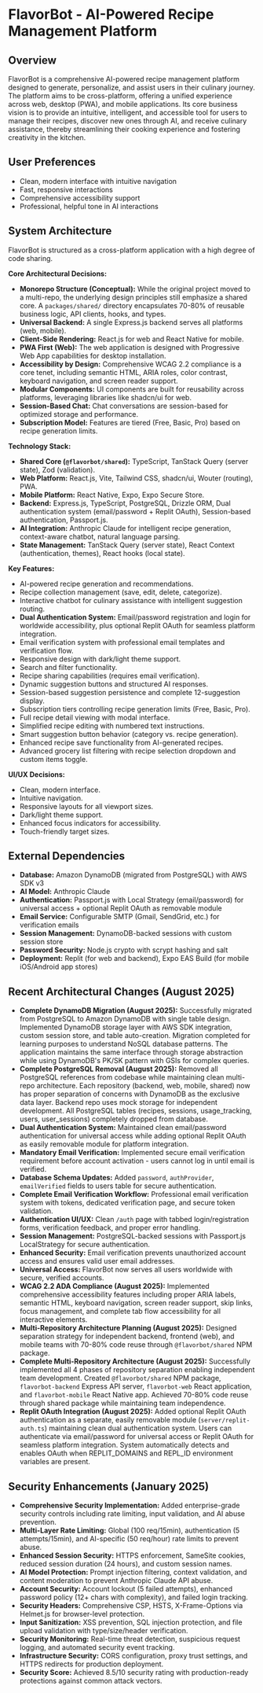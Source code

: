 # FlavorBot - AI-Powered Recipe Management Platform

## Overview
FlavorBot is a comprehensive AI-powered recipe management platform designed to generate, personalize, and assist users in their culinary journey. The platform aims to be cross-platform, offering a unified experience across web, desktop (PWA), and mobile applications. Its core business vision is to provide an intuitive, intelligent, and accessible tool for users to manage their recipes, discover new ones through AI, and receive culinary assistance, thereby streamlining their cooking experience and fostering creativity in the kitchen.

## User Preferences
- Clean, modern interface with intuitive navigation
- Fast, responsive interactions
- Comprehensive accessibility support
- Professional, helpful tone in AI interactions

## System Architecture
FlavorBot is structured as a cross-platform application with a high degree of code sharing.

**Core Architectural Decisions:**
- **Monorepo Structure (Conceptual):** While the original project moved to a multi-repo, the underlying design principles still emphasize a shared core. A `packages/shared/` directory encapsulates 70-80% of reusable business logic, API clients, hooks, and types.
- **Universal Backend:** A single Express.js backend serves all platforms (web, mobile).
- **Client-Side Rendering:** React.js for web and React Native for mobile.
- **PWA First (Web):** The web application is designed with Progressive Web App capabilities for desktop installation.
- **Accessibility by Design:** Comprehensive WCAG 2.2 compliance is a core tenet, including semantic HTML, ARIA roles, color contrast, keyboard navigation, and screen reader support.
- **Modular Components:** UI components are built for reusability across platforms, leveraging libraries like shadcn/ui for web.
- **Session-Based Chat:** Chat conversations are session-based for optimized storage and performance.
- **Subscription Model:** Features are tiered (Free, Basic, Pro) based on recipe generation limits.

**Technology Stack:**
- **Shared Core (`@flavorbot/shared`):** TypeScript, TanStack Query (server state), Zod (validation).
- **Web Platform:** React.js, Vite, Tailwind CSS, shadcn/ui, Wouter (routing), PWA.
- **Mobile Platform:** React Native, Expo, Expo Secure Store.
- **Backend:** Express.js, TypeScript, PostgreSQL, Drizzle ORM, Dual authentication system (email/password + Replit OAuth), Session-based authentication, Passport.js.
- **AI Integration:** Anthropic Claude for intelligent recipe generation, context-aware chatbot, natural language parsing.
- **State Management:** TanStack Query (server state), React Context (authentication, themes), React hooks (local state).

**Key Features:**
- AI-powered recipe generation and recommendations.
- Recipe collection management (save, edit, delete, categorize).
- Interactive chatbot for culinary assistance with intelligent suggestion routing.
- **Dual Authentication System:** Email/password registration and login for worldwide accessibility, plus optional Replit OAuth for seamless platform integration.
- Email verification system with professional email templates and verification flow.
- Responsive design with dark/light theme support.
- Search and filter functionality.
- Recipe sharing capabilities (requires email verification).
- Dynamic suggestion buttons and structured AI responses.
- Session-based suggestion persistence and complete 12-suggestion display.
- Subscription tiers controlling recipe generation limits (Free, Basic, Pro).
- Full recipe detail viewing with modal interface.
- Simplified recipe editing with numbered text instructions.
- Smart suggestion button behavior (category vs. recipe generation).
- Enhanced recipe save functionality from AI-generated recipes.
- Advanced grocery list filtering with recipe selection dropdown and custom items toggle.

**UI/UX Decisions:**
- Clean, modern interface.
- Intuitive navigation.
- Responsive layouts for all viewport sizes.
- Dark/light theme support.
- Enhanced focus indicators for accessibility.
- Touch-friendly target sizes.

## External Dependencies
- **Database:** Amazon DynamoDB (migrated from PostgreSQL) with AWS SDK v3
- **AI Model:** Anthropic Claude
- **Authentication:** Passport.js with Local Strategy (email/password) for universal access + optional Replit OAuth as removable module
- **Email Service:** Configurable SMTP (Gmail, SendGrid, etc.) for verification emails
- **Session Management:** DynamoDB-backed sessions with custom session store
- **Password Security:** Node.js crypto with scrypt hashing and salt
- **Deployment:** Replit (for web and backend), Expo EAS Build (for mobile iOS/Android app stores)

## Recent Architectural Changes (August 2025)
- **Complete DynamoDB Migration (August 2025):** Successfully migrated from PostgreSQL to Amazon DynamoDB with single table design. Implemented DynamoDB storage layer with AWS SDK integration, custom session store, and table auto-creation. Migration completed for learning purposes to understand NoSQL database patterns. The application maintains the same interface through storage abstraction while using DynamoDB's PK/SK pattern with GSIs for complex queries.
- **Complete PostgreSQL Removal (August 2025):** Removed all PostgreSQL references from codebase while maintaining clean multi-repo architecture. Each repository (backend, web, mobile, shared) now has proper separation of concerns with DynamoDB as the exclusive data layer. Backend repo uses mock storage for independent development. All PostgreSQL tables (recipes, sessions, usage_tracking, users, user_sessions) completely dropped from database.
- **Dual Authentication System:** Maintained clean email/password authentication for universal access while adding optional Replit OAuth as easily removable module for platform integration.
- **Mandatory Email Verification:** Implemented secure email verification requirement before account activation - users cannot log in until email is verified.
- **Database Schema Updates:** Added `password`, `authProvider`, `emailVerified` fields to users table for secure authentication.
- **Complete Email Verification Workflow:** Professional email verification system with tokens, dedicated verification page, and secure token validation.
- **Authentication UI/UX:** Clean `/auth` page with tabbed login/registration forms, verification feedback, and proper error handling.
- **Session Management:** PostgreSQL-backed sessions with Passport.js LocalStrategy for secure authentication.
- **Enhanced Security:** Email verification prevents unauthorized account access and ensures valid user email addresses.
- **Universal Access:** FlavorBot now serves all users worldwide with secure, verified accounts.
- **WCAG 2.2 ADA Compliance (August 2025):** Implemented comprehensive accessibility features including proper ARIA labels, semantic HTML, keyboard navigation, screen reader support, skip links, focus management, and complete tab flow accessibility for all interactive elements.
- **Multi-Repository Architecture Planning (August 2025):** Designed separation strategy for independent backend, frontend (web), and mobile teams with 70-80% code reuse through `@flavorbot/shared` NPM package.
- **Complete Multi-Repository Architecture (August 2025):** Successfully implemented all 4 phases of repository separation enabling independent team development. Created `@flavorbot/shared` NPM package, `flavorbot-backend` Express API server, `flavorbot-web` React application, and `flavorbot-mobile` React Native app. Achieved 70-80% code reuse through shared package while maintaining team independence.
- **Replit OAuth Integration (August 2025):** Added optional Replit OAuth authentication as a separate, easily removable module (`server/replit-auth.ts`) maintaining clean dual authentication system. Users can authenticate via email/password for universal access or Replit OAuth for seamless platform integration. System automatically detects and enables OAuth when REPLIT_DOMAINS and REPL_ID environment variables are present.

## Security Enhancements (January 2025)
- **Comprehensive Security Implementation:** Added enterprise-grade security controls including rate limiting, input validation, and AI abuse prevention.
- **Multi-Layer Rate Limiting:** Global (100 req/15min), authentication (5 attempts/15min), and AI-specific (50 req/hour) rate limits to prevent abuse.
- **Enhanced Session Security:** HTTPS enforcement, SameSite cookies, reduced session duration (24 hours), and custom session names.
- **AI Model Protection:** Prompt injection filtering, context validation, and content moderation to prevent Anthropic Claude API abuse.
- **Account Security:** Account lockout (5 failed attempts), enhanced password policy (12+ chars with complexity), and failed login tracking.
- **Security Headers:** Comprehensive CSP, HSTS, X-Frame-Options via Helmet.js for browser-level protection.
- **Input Sanitization:** XSS prevention, SQL injection protection, and file upload validation with type/size/header verification.
- **Security Monitoring:** Real-time threat detection, suspicious request logging, and automated security event tracking.
- **Infrastructure Security:** CORS configuration, proxy trust settings, and HTTPS redirects for production deployment.
- **Security Score:** Achieved 8.5/10 security rating with production-ready protections against common attack vectors.